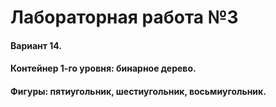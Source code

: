 Лабораторная работа №3
=====================
#### Вариант 14.
#### Контейнер 1-го уровня: бинарное дерево.
#### Фигуры: пятиугольник, шестиугольник, восьмиугольник.

